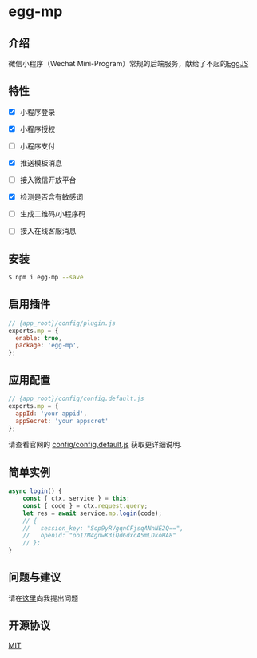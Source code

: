 # egg-mp

## 介绍
微信小程序（Wechat Mini-Program）常规的后端服务，献给了不起的[EggJS](https://eggjs.org/zh-cn/)

## 特性
- [X] 小程序登录
- [X] 小程序授权
- [ ] 小程序支付
- [X] 推送模板消息
- [ ] 接入微信开放平台
- [X] 检测是否含有敏感词
- [ ] 生成二维码/小程序码
- [ ] 接入在线客服消息


## 安装

```bash
$ npm i egg-mp --save
```

## 启用插件

```js
// {app_root}/config/plugin.js
exports.mp = {
  enable: true,
  package: 'egg-mp',
};
```

## 应用配置

```js
// {app_root}/config/config.default.js
exports.mp = {
  appId: 'your appid', 
  appSecret: 'your appscret'
};
```

请查看官网的 [config/config.default.js](config/config.default.js) 获取更详细说明.

## 简单实例

```javascript
async login() {
    const { ctx, service } = this;
    const { code } = ctx.request.query;
    let res = await service.mp.login(code);
    // {
    //   session_key: "Sop9yRVgqnCFjsqANnNE2Q==",
    //   openid: "oo17M4gnwK3iQd6dxcA5mLDkoHA8"
    // };
}
```

## 问题与建议

请在[这里](https://github.com/unclexiao/egg-mp/issues)向我提出问题

## 开源协议

[MIT](LICENSE)
